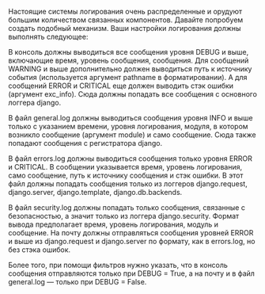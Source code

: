 
Настоящие системы логирования очень распределенные и орудуют большим количеством связанных компонентов. Давайте попробуем создать подобный механизм. Ваши настройки логирования должны выполнять следующее:


В консоль должны выводиться все сообщения уровня DEBUG и выше, включающие время, уровень сообщения, сообщения. Для сообщений WARNING и выше дополнительно должен выводиться путь к источнику события (используется аргумент pathname в форматировании). А для сообщений ERROR и CRITICAL еще должен выводить стэк ошибки (аргумент exc_info). Сюда должны попадать все сообщения с основного логгера django.

В файл general.log должны выводиться сообщения уровня INFO и выше только с указанием времени, уровня логирования, модуля, в котором возникло сообщение (аргумент module) и само сообщение. Сюда также попадают сообщения с регистратора django.

В файл errors.log должны выводиться сообщения только уровня ERROR и CRITICAL. В сообщении указывается время, уровень логирования, само сообщение, путь к источнику сообщения и стэк ошибки. В этот файл должны попадать сообщения только из логгеров django.request, django.server, django.template, django.db.backends.

В файл security.log должны попадать только сообщения, связанные с безопасностью, а значит только из логгера django.security. Формат вывода предполагает время, уровень логирования, модуль и сообщение.
На почту должны отправляться сообщения уровней ERROR и выше из django.request и django.server по формату, как в errors.log, но без стэка ошибок.

Более того, при помощи фильтров нужно указать, что в консоль сообщения отправляются только при DEBUG = True, а на почту и в файл general.log — только при DEBUG = False.
